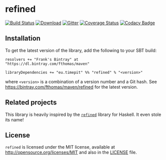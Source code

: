 # refined
[![Build Status](https://img.shields.io/travis/fthomas/refined.svg)](https://travis-ci.org/fthomas/refined)
[![Download](https://api.bintray.com/packages/fthomas/maven/refined/images/download.svg)](https://bintray.com/fthomas/maven/refined/_latestVersion)
[![Gitter](https://img.shields.io/badge/GITTER-join%20chat-brightgreen.svg)](https://gitter.im/fthomas/refined?utm_source=badge&utm_medium=badge&utm_campaign=pr-badge&utm_content=badge)
[![Coverage Status](https://img.shields.io/coveralls/fthomas/refined/master.svg)](https://coveralls.io/r/fthomas/refined)
[![Codacy Badge](https://img.shields.io/codacy/e4f25ef2656e463e8fed3f4f9314abdb.svg)](https://www.codacy.com/app/fthomas/refined)

## Installation

To get the latest version of the library, add the following to your SBT build:

    resolvers += "Frank's Bintray" at "https://dl.bintray.com/fthomas/maven"
    
    libraryDependencies += "eu.timepit" %% "refined" % "<version>"

where `<version>` is a combination of a version number and a Git hash. See
https://bintray.com/fthomas/maven/refined for the latest version.

## Related projects

This library is heavily inspired by the [`refined`](http://nikita-volkov.github.io/refined/)
library for Haskell. It even stole its name!

## License

`refined` is licensed under the MIT license, available at http://opensource.org/licenses/MIT
and also in the [LICENSE](https://github.com/fthomas/refined/blob/master/LICENSE) file.
